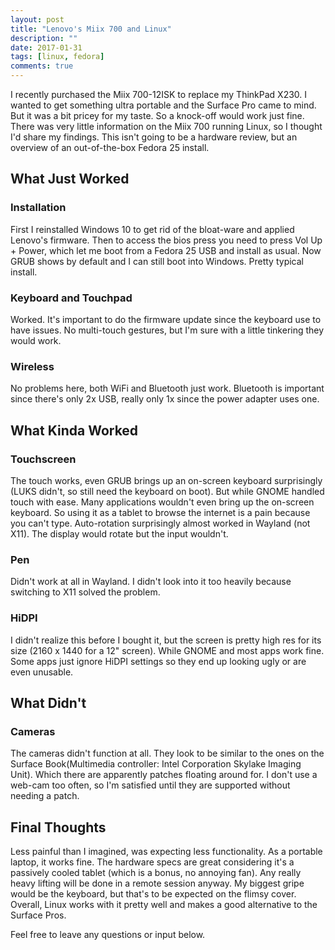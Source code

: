 ```yaml
---
layout: post
title: "Lenovo's Miix 700 and Linux"
description: ""
date: 2017-01-31
tags: [linux, fedora]
comments: true
---
```


I recently purchased the Miix 700-12ISK to replace my ThinkPad X230. I wanted to get something ultra portable and the Surface Pro came to mind. But it was a bit pricey for my taste. So a knock-off would work just fine. There was very little information on the Miix 700 running Linux, so I thought I'd share my findings. This isn't going to be a hardware review, but an overview of an out-of-the-box Fedora 25 install.

## What Just Worked

### Installation
First I reinstalled Windows 10 to get rid of the bloat-ware and applied Lenovo's firmware. Then to access the bios press you need to press Vol Up + Power, which let me boot from a Fedora 25 USB and install as usual. Now GRUB shows by default and I can still boot into Windows. Pretty typical install.

### Keyboard and Touchpad
Worked. It's important to do the firmware update since the keyboard use to have issues. No multi-touch gestures, but I'm sure with a little tinkering they would work.

### Wireless
No problems here, both WiFi and Bluetooth just work. Bluetooth is important since there's only 2x USB, really only 1x since the power adapter uses one.

## What Kinda Worked

### Touchscreen
The touch works, even GRUB brings up an on-screen keyboard surprisingly (LUKS didn't, so still need the keyboard on boot). But while GNOME handled touch with ease. Many applications wouldn't even bring up the on-screen keyboard. So using it as a tablet to browse the internet is a pain because you can't type. Auto-rotation surprisingly almost worked in Wayland (not X11). The display would rotate but the input wouldn't.

### Pen
Didn't work at all in Wayland. I didn't look into it too heavily because switching to X11 solved the problem.

### HiDPI
I didn't realize this before I bought it, but the screen is pretty high res for its size (2160 x 1440 for a 12" screen). While GNOME and most apps work fine. Some apps just ignore HiDPI settings so they end up looking ugly or are even unusable.

## What Didn't

### Cameras
The cameras didn't function at all. They look to be similar to the ones on the Surface Book(Multimedia controller: Intel Corporation Skylake Imaging Unit). Which there are apparently patches floating around for. I don't use a web-cam too often, so I'm satisfied until they are supported without needing a patch.

## Final Thoughts

Less painful than I imagined, was expecting less functionality. As a portable laptop, it works fine. The hardware specs are great considering it's a passively cooled tablet (which is a bonus, no annoying fan). Any really heavy lifting will be done in a remote session anyway. My biggest gripe would be the keyboard, but that's to be expected on the flimsy cover. Overall, Linux works with it pretty well and makes a good alternative to the Surface Pros.


Feel free to leave any questions or input below.